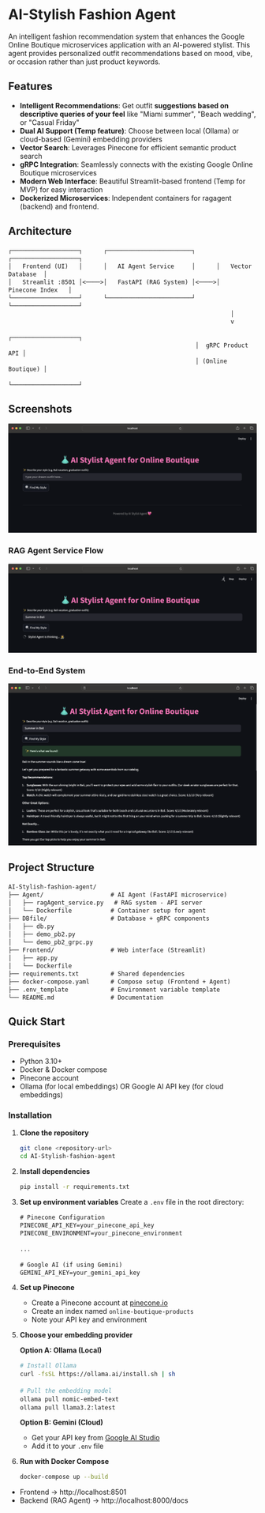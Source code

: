 # AI-Stylish Fashion Agent

An intelligent fashion recommendation system that enhances the Google Online Boutique microservices application with an AI-powered stylist. This agent provides personalized outfit recommendations based on mood, vibe, or occasion rather than just product keywords.


## Features

- **Intelligent Recommendations**: Get outfit **suggestions based on descriptive queries of your feel** like "Miami summer", "Beach wedding", or "Casual Friday"
- **Dual AI Support (Temp feature)**: Choose between local (Ollama) or cloud-based (Gemini) embedding providers
- **Vector Search**: Leverages Pinecone for efficient semantic product search
- **gRPC Integration**: Seamlessly connects with the existing Google Online Boutique microservices
- **Modern Web Interface**: Beautiful Streamlit-based frontend (Temp for MVP) for easy interaction
- **Dockerized Microservices**: Independent containers for ragagent (backend) and frontend.


## Architecture

```
┌───────────────────┐      ┌────────────────────────┐      ┌───────────────────┐
│   Frontend (UI)   │      │   AI Agent Service     │      │   Vector Database  │
│   Streamlit :8501 │<────>│   FastAPI (RAG System) │<────>│   Pinecone Index   │
└───────────────────┘      └────────────────────────┘      └───────────────────┘
                                                               │
                                                               v
                                                     ┌───────────────────┐
                                                     │  gRPC Product API │
                                                     │ (Online Boutique) │
                                                     └───────────────────┘

```

## Screenshots

![Frontend Search Query](pics/pic1.png)

### RAG Agent Service Flow
![Query connected to RAG Service Flow](pics/pic2.png)

### End-to-End System
![Result](pics/pic3.png)

## Project Structure

```
AI-Stylish-fashion-agent/
├── Agent/                   # AI Agent (FastAPI microservice)
│   ├── ragAgent_service.py   # RAG system - API server
│   └── Dockerfile           # Container setup for agent
├── DBfile/                  # Database + gRPC components
│   ├── db.py
│   ├── demo_pb2.py
│   └── demo_pb2_grpc.py
├── Frontend/                # Web interface (Streamlit)
│   ├── app.py
│   └── Dockerfile
├── requirements.txt         # Shared dependencies
├── docker-compose.yaml      # Compose setup (Frontend + Agent)
├── .env_template            # Environment variable template
└── README.md                # Documentation

```

## Quick Start

### Prerequisites

- Python 3.10+
- Docker & Docker compose
- Pinecone account
- Ollama (for local embeddings) OR Google AI API key (for cloud embeddings)

### Installation

1. **Clone the repository**
   ```bash
   git clone <repository-url>
   cd AI-Stylish-fashion-agent
   ```

2. **Install dependencies**
   ```bash
   pip install -r requirements.txt
   ```

3. **Set up environment variables**
   Create a `.env` file in the root directory:
   ```env
   # Pinecone Configuration
   PINECONE_API_KEY=your_pinecone_api_key
   PINECONE_ENVIRONMENT=your_pinecone_environment

   ...
   
   # Google AI (if using Gemini)
   GEMINI_API_KEY=your_gemini_api_key
   ```

4. **Set up Pinecone**
   - Create a Pinecone account at [pinecone.io](https://pinecone.io)
   - Create an index named `online-boutique-products`
   - Note your API key and environment

5. **Choose your embedding provider**

   **Option A: Ollama (Local)**
   ```bash
   # Install Ollama
   curl -fsSL https://ollama.ai/install.sh | sh
   
   # Pull the embedding model
   ollama pull nomic-embed-text
   ollama pull llama3.2:latest 
   ```

   **Option B: Gemini (Cloud)**
   - Get your API key from [Google AI Studio](https://aistudio.google.com/)
   - Add it to your `.env` file

6. **Run with Docker Compose**
   ```bash
   docker-compose up --build
   ```
  - Frontend → http://localhost:8501
  - Backend (RAG Agent) → http://localhost:8000/docs
<!-- 
### Running the Application

1. **Start the Google Online Boutique services**
   ```bash
   # Clone and run the microservices demo
   git clone https://github.com/GoogleCloudPlatform/microservices-demo.git
   cd microservices-demo
   ./scripts/start.sh
   ```

2. **Populate the database**
   ```bash
   python DBfile/db.py
   ```

3. **Run the AI Agent**
   ```bash
   # For interactive CLI version
   python Agent/ragv3.py
   
   # For web interface
   streamlit run Frontend/app.py
   ```

## 🎯 Usage

### Command Line Interface

Run the agent and describe what you're looking for:

```bash
python Agent/ragv3.py
```

Example interactions:
- "I need something for a Miami summer vacation"
- "What should I wear to a beach wedding?"
- "Looking for a casual Friday outfit"
- "I want something elegant for a dinner date"

### Web Interface

Access the beautiful web interface at `http://localhost:8501`:

1. Open your browser
2. Navigate to the Streamlit app
3. Enter your style description
4. Click "Find My Style" for recommendations

## 🔧 Configuration

### Embedding Providers

**Ollama (Recommended for local development)**
- Pros: Free, runs locally, no API limits
- Cons: Requires local setup, uses more resources

**Gemini (Recommended for production)**
- Pros: Cloud-based, high-quality embeddings, easy setup
- Cons: Requires API key, has usage limits

### Pinecone Configuration

The system uses Pinecone for vector storage and retrieval. Configure your index with:
- **Index Name**: `online-boutique-products`
- **Metric**: `cosine`
- **Dimension**: Automatically detected based on embedding model

## 🛠️ Development

### Adding New Features

1. **New Recommendation Logic**: Modify the `recommend_products()` function in the Agent files
2. **UI Improvements**: Update the Streamlit app in `Frontend/app.py`
3. **Database Schema**: Modify the gRPC protobuf definitions and regenerate

### Testing

```bash
# Test the RAG system
python Agent/ragv3.py

# Test the web interface
streamlit run Frontend/app.py
```

## 📊 Performance

- **Query Response Time**: < 2 seconds for most queries
- **Embedding Generation**: ~500ms (Ollama) / ~200ms (Gemini)
- **Vector Search**: ~100ms average
- **Recommendation Generation**: ~1-3 seconds depending on model

## 🤝 Contributing

1. Fork the repository
2. Create a feature branch (`git checkout -b feature/amazing-feature`)
3. Commit your changes (`git commit -m 'Add some amazing feature'`)
4. Push to the branch (`git push origin feature/amazing-feature`)
5. Open a Pull Request

## 📝 License

This project is licensed under the MIT License - see the [LICENSE](LICENSE) file for details.

## 🙏 Acknowledgments

- [Google Cloud Platform](https://cloud.google.com/) for the microservices demo
- [Pinecone](https://pinecone.io/) for vector database services
- [Ollama](https://ollama.ai/) for local AI model hosting
- [Streamlit](https://streamlit.io/) for the web interface

## 📞 Support

If you encounter any issues or have questions:

1. Check the [Issues](https://github.com/your-repo/issues) page
2. Create a new issue with detailed information
3. Contact the development team

---

**Happy Styling! 👗✨** -->

